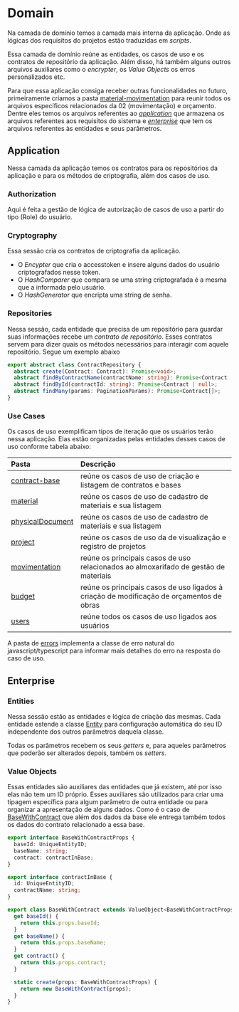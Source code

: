 # Domain

Na camada de domínio temos a camada mais interna da aplicação. Onde as lógicas dos requisitos do projetos estão traduzidas em _scripts_.

Essa camada de domínio reúne as entidades, os casos de uso e os contratos de repositório da aplicação. Além disso, há também alguns outros arquivos auxiliares como o _encrypter_, os _Value Objects_ os erros personalizados etc.

Para que essa aplicação consiga receber outras funcionalidades no futuro, primeiramente criamos a pasta [material-movimentation](../src/domain/material-movimentation) para reunir todos os arquivos específicos relacionados da 02 (movimentação) e orçamento. Dentre eles temos os arquivos referentes ao [_application_](../src/domain/material-movimentation/application) que armazena os arquivos referentes aos requisitos do sistema e [_enterprise_](../src/domain/material-movimentation/enterprise) que tem os arquivos referentes às entidades e seus parâmetros.

## Application

Nessa camada da aplicação temos os contratos para os repositórios da aplicação e para os métodos de criptografia, além dos casos de uso.

### Authorization

Aqui é feita a gestão de lógica de autorização de casos de uso a partir do tipo (Role) do usuário.

### Cryptography

Essa sessão cria os contratos de criptografia da aplicação.

- O _Encypter_ que cria o accesstoken e insere alguns dados do usuário criptografados nesse token.
- O _HashComparer_ que compara se uma string criptografada é a mesma que a informada pelo usuário.
- O _HashGenerator_ que encripta uma string de senha.

### Repositories

Nessa sessão, cada entidade que precisa de um repositório para guardar suas informações recebe um _contrato de repositório_. Esses contratos servem para dizer quais os métodos necessários para interagir com aquele repositório. Segue um exemplo abaixo

```typescript
export abstract class ContractRepository {
  abstract create(Contract: Contract): Promise<void>;
  abstract findByContractName(contractName: string): Promise<Contract | null>;
  abstract findById(contractId: string): Promise<Contract | null>;
  abstract findMany(params: PaginationParams): Promise<Contract[]>;
}
```

### Use Cases

Os casos de uso exemplificam tipos de iteração que os usuários terão nessa aplicação. Elas estão organizadas pelas entidades desses casos de uso conforme tabela abaixo:

| Pasta                                                                                            | Descrição                                                                                |
| :----------------------------------------------------------------------------------------------- | :--------------------------------------------------------------------------------------- |
| [contract-base](../src/domain/material-movimentation/application/use-cases/contract-base)        | reúne os casos de uso de criação e listagem de contratos e bases                         |
| [material](../src/domain/material-movimentation/application/use-cases/material)                  | reúne os casos de uso de cadastro de materiais e sua listagem                            |
| [physicalDocument](../src/domain/material-movimentation/application/use-cases/physicalDocument/) | reúne os casos de uso de cadastro de materiais e sua listagem                            |
| [project](../src/domain/material-movimentation/application/use-cases/project/)                   | reúne os casos de uso da de visualização e registro de projetos                          |
| [movimentation](../src/domain/material-movimentation/application/use-cases/movimentation/)       | reúne os principais casos de uso relacionados ao almoxarifado de gestão de materiais     |
| [budget](../src/domain/material-movimentation/application/use-cases/budget/)                     | reúne os principais casos de uso ligados à criação de modificação de orçamentos de obras |
| [users](../src/domain/material-movimentation/application/use-cases/users/)                       | reúne todos os casos de uso ligados aos usuários                                         |

A pasta de [errors](../src/domain/material-movimentation/application/use-cases/errors) implementa a classe de erro natural do javascript/typescript para informar mais detalhes do erro na resposta do caso de uso.

## Enterprise

### Entities

Nessa sessão estão as entidades e lógica de criação das mesmas. Cada entidade estende a classe [Entity](../src/core/entities/entity.ts) para configuração automática do seu ID independente dos outros parâmetros daquela classe.

Todas os parâmetros recebem os seus _getters_ e, para aqueles parâmetros que poderão ser alterados depois, também os _setters_.

### Value Objects

Essas entidades são auxiliares das entidades que já existem, até por isso elas não tem um ID próprio. Esses auxiliares são utilizados para criar uma tipagem específica para algum parâmetro de outra entidade ou para organizar a apresentação de alguns dados. Como é o caso de [BaseWithContract](../src/domain/material-movimentation/enterprise/entities/value-objects/base-with-contract.ts) que além dos dados da base ele entrega também todos os dados do contrato relacionado a essa base.

```typescript
export interface BaseWithContractProps {
  baseId: UniqueEntityID;
  baseName: string;
  contract: contractInBase;
}

export interface contractInBase {
  id: UniqueEntityID;
  contractName: string;
}

export class BaseWithContract extends ValueObject<BaseWithContractProps> {
  get baseId() {
    return this.props.baseId;
  }
  get baseName() {
    return this.props.baseName;
  }
  get contract() {
    return this.props.contract;
  }

  static create(props: BaseWithContractProps) {
    return new BaseWithContract(props);
  }
}
```
